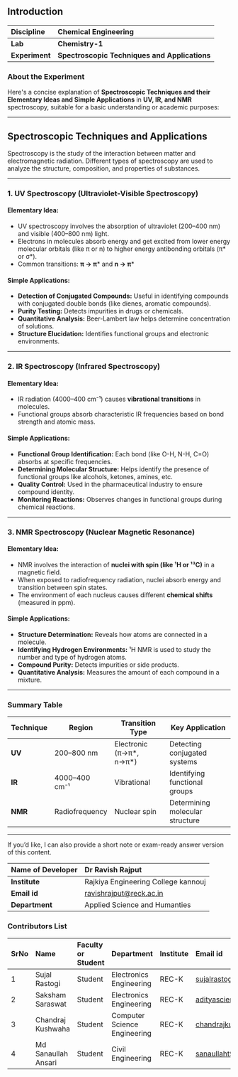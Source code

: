 ## Introduction


<b>Discipline | <b> Chemical Engineering
:--|:--|
<b> Lab | <b> Chemistry-1
<b> Experiment|     <b> Spectroscopic Techniques and Applications

### About the Experiment 
Here's a concise explanation of **Spectroscopic Techniques and their Elementary Ideas and Simple Applications** in **UV, IR, and NMR** spectroscopy, suitable for a basic understanding or academic purposes:

---

## **Spectroscopic Techniques and Applications**

Spectroscopy is the study of the interaction between matter and electromagnetic radiation. Different types of spectroscopy are used to analyze the structure, composition, and properties of substances.

---

### **1. UV Spectroscopy (Ultraviolet-Visible Spectroscopy)**

#### **Elementary Idea:**

* UV spectroscopy involves the absorption of ultraviolet (200–400 nm) and visible (400–800 nm) light.
* Electrons in molecules absorb energy and get excited from lower energy molecular orbitals (like π or n) to higher energy antibonding orbitals (π\* or σ\*).
* Common transitions: **π → π**\* and **n → π**\*

#### **Simple Applications:**

* **Detection of Conjugated Compounds:** Useful in identifying compounds with conjugated double bonds (like dienes, aromatic compounds).
* **Purity Testing:** Detects impurities in drugs or chemicals.
* **Quantitative Analysis:** Beer-Lambert law helps determine concentration of solutions.
* **Structure Elucidation:** Identifies functional groups and electronic environments.

---

### **2. IR Spectroscopy (Infrared Spectroscopy)**

#### **Elementary Idea:**

* IR radiation (4000–400 cm⁻¹) causes **vibrational transitions** in molecules.
* Functional groups absorb characteristic IR frequencies based on bond strength and atomic mass.

#### **Simple Applications:**

* **Functional Group Identification:** Each bond (like O-H, N-H, C=O) absorbs at specific frequencies.
* **Determining Molecular Structure:** Helps identify the presence of functional groups like alcohols, ketones, amines, etc.
* **Quality Control:** Used in the pharmaceutical industry to ensure compound identity.
* **Monitoring Reactions:** Observes changes in functional groups during chemical reactions.

---

### **3. NMR Spectroscopy (Nuclear Magnetic Resonance)**

#### **Elementary Idea:**

* NMR involves the interaction of **nuclei with spin (like ¹H or ¹³C)** in a magnetic field.
* When exposed to radiofrequency radiation, nuclei absorb energy and transition between spin states.
* The environment of each nucleus causes different **chemical shifts** (measured in ppm).

#### **Simple Applications:**

* **Structure Determination:** Reveals how atoms are connected in a molecule.
* **Identifying Hydrogen Environments:** ¹H NMR is used to study the number and type of hydrogen atoms.
* **Compound Purity:** Detects impurities or side products.
* **Quantitative Analysis:** Measures the amount of each compound in a mixture.

---

### **Summary Table**

| Technique | Region         | Transition Type           | Key Application                 |
| --------- | -------------- | ------------------------- | ------------------------------- |
| **UV**    | 200–800 nm     | Electronic (π→π\*, n→π\*) | Detecting conjugated systems    |
| **IR**    | 4000–400 cm⁻¹  | Vibrational               | Identifying functional groups   |
| **NMR**   | Radiofrequency | Nuclear spin              | Determining molecular structure |

---

If you’d like, I can also provide a short note or exam-ready answer version of this content.

<b>Name of Developer | <b> Dr Ravish Rajput 
:--|:--|
<b> Institute | Rajkiya Engineering College kannouj <b>  
<b> Email id| 	ravishrajput@reck.ac.in    <b>  
<b> Department | 	Applied Science and Humanties 

### Contributors List

SrNo | Name | Faculty or Student | Department| Institute | Email id
:--|:--|:--|:--|:--|:--|
1 | Sujal Rastogi | Student | Electronics Engineering | REC-K | sujalrastogi933@gmail.com
2 | Saksham Saraswat | Student | Electronics Engineering  | REC-K  | adityascience6@gmail.com
3 | Chandraj Kushwaha | Student | 	Computer Science Engineering | REC-K | 	chandrajkushwaha98@gmail.com
4 | Md Sanaullah Ansari | Student | Civil Engineering | REC-K | sanaullaht9190@gmail.com
